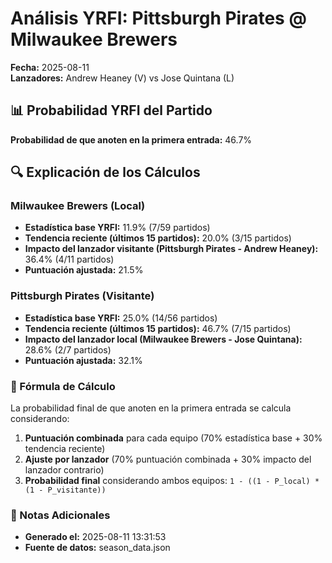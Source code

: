 # Análisis YRFI: Pittsburgh Pirates @ Milwaukee Brewers

**Fecha:** 2025-08-11  
**Lanzadores:** Andrew Heaney (V) vs Jose Quintana (L)

## 📊 Probabilidad YRFI del Partido

**Probabilidad de que anoten en la primera entrada:** 46.7%

## 🔍 Explicación de los Cálculos

### Milwaukee Brewers (Local)
- **Estadística base YRFI:** 11.9% (7/59 partidos)
- **Tendencia reciente (últimos 15 partidos):** 20.0% (3/15 partidos)
- **Impacto del lanzador visitante (Pittsburgh Pirates - Andrew Heaney):** 36.4% (4/11 partidos)
- **Puntuación ajustada:** 21.5%

### Pittsburgh Pirates (Visitante)
- **Estadística base YRFI:** 25.0% (14/56 partidos)
- **Tendencia reciente (últimos 15 partidos):** 46.7% (7/15 partidos)
- **Impacto del lanzador local (Milwaukee Brewers - Jose Quintana):** 28.6% (2/7 partidos)
- **Puntuación ajustada:** 32.1%

### 📝 Fórmula de Cálculo

La probabilidad final de que anoten en la primera entrada se calcula considerando:
1. **Puntuación combinada** para cada equipo (70% estadística base + 30% tendencia reciente)
2. **Ajuste por lanzador** (70% puntuación combinada + 30% impacto del lanzador contrario)
3. **Probabilidad final** considerando ambos equipos: `1 - ((1 - P_local) * (1 - P_visitante))`

### 📌 Notas Adicionales

- **Generado el:** 2025-08-11 13:31:53
- **Fuente de datos:** season_data.json
